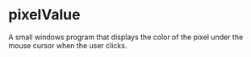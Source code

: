 pixelValue
==========

A small windows program that displays the color of the pixel under the mouse cursor when the user clicks.